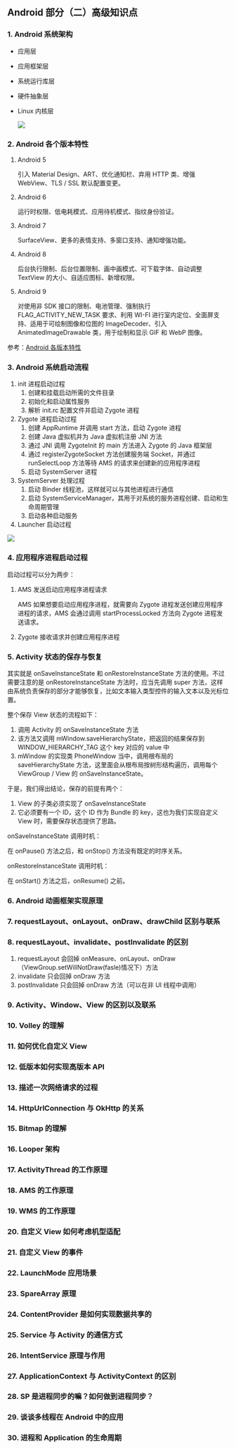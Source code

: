 ## Android 部分（二）高级知识点

### 1. <span id="android_advance_1">Android 系统架构</span>

- 应用层
- 应用框架层
- 系统运行库层
- 硬件抽象层
- Linux 内核层	

	![](./img/auto-orient.webp)



### 2. <span id="android_advance_2">Android 各个版本特性</span>

1. Android 5

   引入 Material Design、ART、优化通知栏、弃用 HTTP 类、增强 WebView、TLS / SSL 默认配置变更。

2. Android 6

   运行时权限、低电耗模式、应用待机模式、指纹身份验证。

3. Android 7

   SurfaceView、更多的表情支持、多窗口支持、通知增强功能。

4. Android 8

   后台执行限制、后台位置限制、画中画模式、可下载字体、自动调整 TextView 的大小、自适应图标、新增权限。

5. Android 9

   对使用非 SDK 接口的限制、电池管理、强制执行 FLAG_ACTIVITY_NEW_TASK 要求、利用 WI-FI 进行室内定位、全面屏支持、适用于可绘制图像和位图的 ImageDecoder、引入 AnimatedImageDrawable 类，用于绘制和显示 GIF 和 WebP 图像。

参考：[Android 各版本特性](https://www.jianshu.com/p/e8db7954a895)

### 3. <span id="android_advance_3">Android 系统启动流程</span>

1. init 进程启动过程
   1. 创建和挂载启动所需的文件目录
   2. 初始化和启动属性服务
   3. 解析 init.rc 配置文件并启动 Zygote 进程
2. Zygote 进程启动过程
   1. 创建 AppRuntime 并调用 start 方法，启动 Zygote 进程
   2. 创建 Java 虚拟机并为 Java 虚拟机注册 JNI 方法
   3. 通过 JNI 调用 ZygoteInit 的 main 方法进入 Zygote 的 Java 框架层
   4. 通过 registerZygoteSocket 方法创建服务端 Socket，并通过 runSelectLoop 方法等待 AMS 的请求来创建新的应用程序进程
   5. 启动 SystemServer 进程
3. SystemServer 处理过程
   1. 启动 Binder 线程池，这样就可以与其他进程进行通信
   2. 启动 SystemServiceManager，其用于对系统的服务进程创建、启动和生命周期管理
   3. 启动各种启动服务
4. Launcher 启动过程

![](./img/5be62e0360968.png)



### 4. <span id="android_advance_4">应用程序进程启动过程</span>

启动过程可以分为两步：

1. AMS 发送启动应用程序进程请求

   AMS 如果想要启动应用程序进程，就需要向 Zygote 进程发送创建应用程序进程的请求，AMS 会通过调用 startProcessLocked 方法向 Zygote 进程发送请求。

2. Zygote 接收请求并创建应用程序进程

### 5. <span id="android_advance_5">Activity 状态的保存与恢复</span>

其实就是 onSaveInstanceState 和 onRestoreInstanceState 方法的使用。不过需要注意的是 onRestoreInstanceState 方法时，应当先调用 super 方法，这样由系统负责保存的部分才能够恢复，比如文本输入类型控件的输入文本以及光标位置。

整个保存 View 状态的流程如下：

1. 调用 Activity 的 onSaveInstanceState 方法
2. 该方法又调用 mWindow.saveHierarchyState，把返回的结果保存到 WINDOW_HIERARCHY_TAG 这个 key 对应的 value 中
3. mWindow 的实现类 PhoneWindow 当中，调用根布局的 saveHierarchyState 方法，这里面会从根布局按树形结构遍历，调用每个 ViewGroup / View 的 onSaveInstanceState。

于是，我们得出结论，保存的前提有两个：

1. View 的子类必须实现了 onSaveInstanceState
2. 它必须要有一个 ID，这个 ID 作为 Bundle 的 key，这也为我们实现自定义 View 时，需要保存状态提供了思路。

onSaveInstanceState 调用时机：

在 onPause() 方法之后，和 onStop() 方法没有既定的时序关系。

onRestoreInstanceState 调用时机：

在 onStart() 方法之后，onResume() 之前。

### 6. <span id="android_advance_6">Android 动画框架实现原理</span>

### 7. <span id="android_advance_7">requestLayout、onLayout、onDraw、drawChild 区别与联系</span>

### 8. <span id="android_advance_8">requestLayout、invalidate、postInvalidate 的区别</span>

1. requestLayout 会回掉 onMeasure、onLayout、onDraw（ViewGroup.setWillNotDraw(fasle)情况下）方法
2. invalidate 只会回掉 onDraw 方法
3. postInvalidate 只会回掉 onDraw 方法（可以在非 UI 线程中调用）

### 9. <span id="android_advance_9">Activity、Window、View 的区别以及联系</span>

### 10. <span id="android_advance_10">Volley 的理解</span>

### 11. <span id="android_advance_11">如何优化自定义 View</span>

### 12. <span id="android_advance_12">低版本如何实现高版本 API</span>

### 13. <span id="android_advance_13">描述一次网络请求的过程</span>

### 14. <span id="android_advance_14">HttpUrlConnection 与 OkHttp 的关系</span>

### 15. <span id="android_advance_15">Bitmap 的理解</span>

### 16. <span id="android_advance_16">Looper 架构</span>

### 17. <span id="android_advance_17">ActivityThread 的工作原理</span>

### 18. <span id="android_advance_18">AMS 的工作原理</span>

### 19. <span id="android_advance_19">WMS 的工作原理</span>

### 20. <span id="android_advance_20">自定义 View 如何考虑机型适配</span>

### 21. <span id="android_advance_21">自定义 View 的事件</span>

### 22. <span id="android_advance_22">LaunchMode 应用场景</span>

### 23. <span id="android_advance_23">SpareArray 原理</span>

### 24. <span id="android_advance_24">ContentProvider 是如何实现数据共享的</span>

### 25. <span id="android_advance_25">Service 与 Activity 的通信方式</span>

### 26. <span id="android_advance_26">IntentService 原理与作用</span>

### 27. <span id="android_advance_27">ApplicationContext 与 ActivityContext 的区别</span>

### 28. <span id="android_advance_28">SP 是进程同步的嘛？如何做到进程同步？</span>

### 29. <span id="android_advance_29">谈谈多线程在 Android 中的应用</span>

### 30. <span id="android_advance_30">进程和 Application 的生命周期</span>
